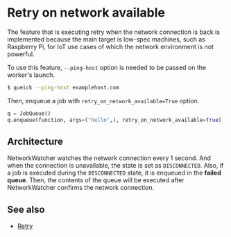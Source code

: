 # Retry on network available
The feature that is executing retry when the network connection is back is implemented because the main target is low-spec machines, such as Raspberry Pi, for IoT use cases of which the network environment is not powerful.

To use this feature, `--ping-host` option is needed to be passed on the worker's launch.

```bash
$ queick --ping-host examplehost.com
```

Then, enqueue a job with `retry_on_network_available=True` option.

```python
q = JobQueue()
q.enqueue(function, args=("hello",), retry_on_network_available=True)
```

## Architecture
NetworkWatcher watches the network connection every 1 second. And when the connection is unavailable, the state is set as `DISCONNECTED`. Also, if a job is executed during the `DISCONNECTED` state, it is enqueued in the **failed queue**. Then, the contents of the queue will be executed after NetworkWatcher confirms the network connection.

## See also
* [Retry](/docs/retry.md)
